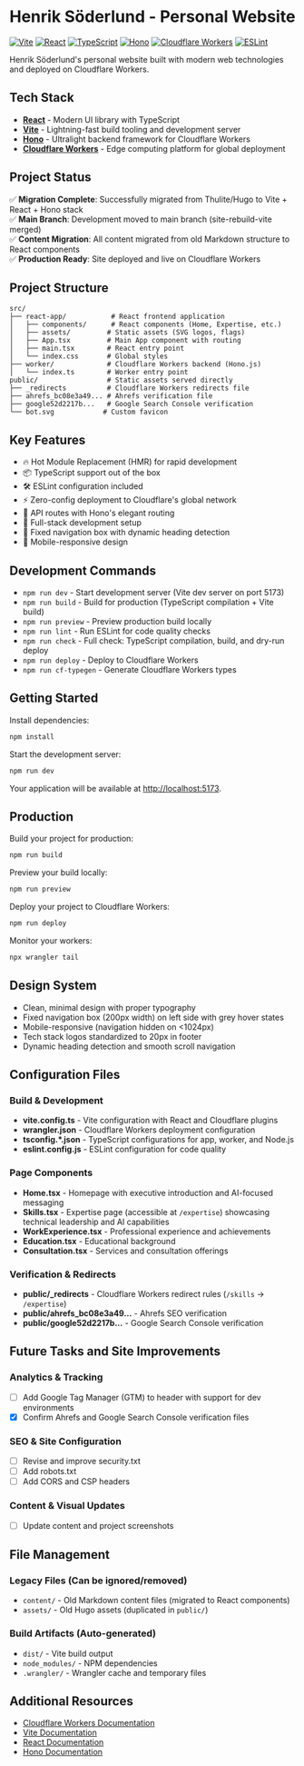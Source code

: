 # Henrik Söderlund - Personal Website

[![Vite](https://img.shields.io/badge/vite-7.1.2-646CFF?style=flat&logo=vite&logoColor=white)](https://vite.dev/)
[![React](https://img.shields.io/badge/react-19.1.1-61DAFB?style=flat&logo=react&logoColor=white)](https://react.dev/)
[![TypeScript](https://img.shields.io/badge/typescript-5.9.2-3178C6?style=flat&logo=typescript&logoColor=white)](https://www.typescriptlang.org/)
[![Hono](https://img.shields.io/badge/hono-4.9.1-FF6B00?style=flat&logo=hono&logoColor=white)](https://hono.dev/)
[![Cloudflare Workers](https://img.shields.io/badge/cloudflare%20workers-deployed-F38020?style=flat&logo=cloudflare&logoColor=white)](https://workers.cloudflare.com/)
[![ESLint](https://img.shields.io/badge/eslint-9.33.0-4B32C3?style=flat&logo=eslint&logoColor=white)](https://eslint.org/)

Henrik Söderlund's personal website built with modern web technologies and deployed on Cloudflare Workers.

## Tech Stack

- [**React**](https://react.dev/) - Modern UI library with TypeScript
- [**Vite**](https://vite.dev/) - Lightning-fast build tooling and development server  
- [**Hono**](https://hono.dev/) - Ultralight backend framework for Cloudflare Workers
- [**Cloudflare Workers**](https://developers.cloudflare.com/workers/) - Edge computing platform for global deployment

## Project Status

✅ **Migration Complete**: Successfully migrated from Thulite/Hugo to Vite + React + Hono stack  
✅ **Main Branch**: Development moved to main branch (site-rebuild-vite merged)  
✅ **Content Migration**: All content migrated from old Markdown structure to React components  
✅ **Production Ready**: Site deployed and live on Cloudflare Workers

## Project Structure

```
src/
├── react-app/           # React frontend application
│   ├── components/      # React components (Home, Expertise, etc.)
│   ├── assets/         # Static assets (SVG logos, flags)
│   ├── App.tsx         # Main App component with routing
│   ├── main.tsx        # React entry point
│   └── index.css       # Global styles
├── worker/             # Cloudflare Workers backend (Hono.js)
│   └── index.ts        # Worker entry point
public/                 # Static assets served directly
├── _redirects          # Cloudflare Workers redirects file
├── ahrefs_bc08e3a49... # Ahrefs verification file
├── google52d2217b...   # Google Search Console verification
└── bot.svg            # Custom favicon
```

## Key Features

- 🔥 Hot Module Replacement (HMR) for rapid development
- 📦 TypeScript support out of the box
- 🛠️ ESLint configuration included
- ⚡ Zero-config deployment to Cloudflare's global network
- 🎯 API routes with Hono's elegant routing
- 🔄 Full-stack development setup
- 🧭 Fixed navigation box with dynamic heading detection
- 📱 Mobile-responsive design

## Development Commands

- `npm run dev` - Start development server (Vite dev server on port 5173)
- `npm run build` - Build for production (TypeScript compilation + Vite build)
- `npm run preview` - Preview production build locally
- `npm run lint` - Run ESLint for code quality checks
- `npm run check` - Full check: TypeScript compilation, build, and dry-run deploy
- `npm run deploy` - Deploy to Cloudflare Workers
- `npm run cf-typegen` - Generate Cloudflare Workers types

## Getting Started

Install dependencies:

```bash
npm install
```

Start the development server:

```bash
npm run dev
```

Your application will be available at [http://localhost:5173](http://localhost:5173).

## Production

Build your project for production:

```bash
npm run build
```

Preview your build locally:

```bash
npm run preview
```

Deploy your project to Cloudflare Workers:

```bash
npm run deploy
```

Monitor your workers:

```bash
npx wrangler tail
```

## Design System

- Clean, minimal design with proper typography
- Fixed navigation box (200px width) on left side with grey hover states
- Mobile-responsive (navigation hidden on <1024px)
- Tech stack logos standardized to 20px in footer
- Dynamic heading detection and smooth scroll navigation

## Configuration Files

### Build & Development
- **vite.config.ts** - Vite configuration with React and Cloudflare plugins
- **wrangler.json** - Cloudflare Workers deployment configuration
- **tsconfig.*.json** - TypeScript configurations for app, worker, and Node.js
- **eslint.config.js** - ESLint configuration for code quality

### Page Components
- **Home.tsx** - Homepage with executive introduction and AI-focused messaging
- **Skills.tsx** - Expertise page (accessible at `/expertise`) showcasing technical leadership and AI capabilities
- **WorkExperience.tsx** - Professional experience and achievements
- **Education.tsx** - Educational background
- **Consultation.tsx** - Services and consultation offerings

### Verification & Redirects
- **public/_redirects** - Cloudflare Workers redirect rules (`/skills` → `/expertise`)
- **public/ahrefs_bc08e3a49...** - Ahrefs SEO verification
- **public/google52d2217b...** - Google Search Console verification

## Future Tasks and Site Improvements

### Analytics & Tracking
- [ ] Add Google Tag Manager (GTM) to header with support for dev environments
- [x] Confirm Ahrefs and Google Search Console verification files

### SEO & Site Configuration
- [ ] Revise and improve security.txt
- [ ] Add robots.txt
- [ ] Add CORS and CSP headers

### Content & Visual Updates
- [ ] Update content and project screenshots

## File Management

### Legacy Files (Can be ignored/removed)
- `content/` - Old Markdown content files (migrated to React components)
- `assets/` - Old Hugo assets (duplicated in `public/`)

### Build Artifacts (Auto-generated)
- `dist/` - Vite build output
- `node_modules/` - NPM dependencies  
- `.wrangler/` - Wrangler cache and temporary files

## Additional Resources

- [Cloudflare Workers Documentation](https://developers.cloudflare.com/workers/)
- [Vite Documentation](https://vitejs.dev/guide/)
- [React Documentation](https://reactjs.org/)
- [Hono Documentation](https://hono.dev/)
